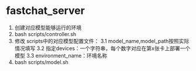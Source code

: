 # fastchat_server

1. 创建对应模型能够运行的环境
2. bash scripts/controller.sh
3. 修改 scripts中的对应模型配置文件：
    3.1 model_name,model_path按照实际情况填写
    3.2 指定devices：一个字符串，每个数字对应在第x张卡上部署一个模型
    3.3 environment_name：环境名称
4. bash scripts/model.sh